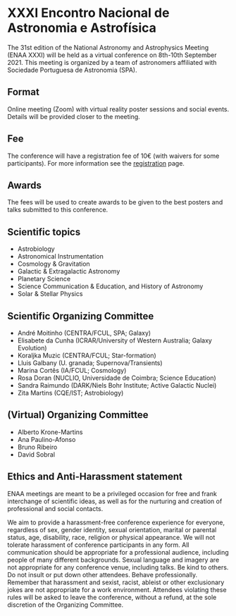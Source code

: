 # XXXI Encontro Nacional de Astronomia e Astrofísica

The 31st edition of the National Astronomy and Astrophysics Meeting (ENAA XXXI) will be held as a virtual conference on 8th-10th September 2021. This meeting
is organized by a team of astronomers affiliated with Sociedade Portuguesa de Astronomia (SPA).

## Format
Online meeting (Zoom) with virtual reality poster sessions and social events. Details will be provided closer to the meeting.

## Fee
The conference will have a registration fee of 10€ (with waivers for some participants). For more information see the [registration](./registration_gform.md) page.

## Awards 
The fees will be used to create awards to be given to the best posters and talks submitted to this conference.

## Scientific topics
- Astrobiology
- Astronomical Instrumentation
- Cosmology & Gravitation
- Galactic & Extragalactic Astronomy
- Planetary Science
- Science Communication & Education, and History of Astronomy
- Solar & Stellar Physics

## Scientific Organizing Committee
- André Moitinho (CENTRA/FCUL, SPA; Galaxy)
- Elisabete da Cunha (ICRAR/University of Western Australia; Galaxy Evolution)
- Koraljka Muzic  (CENTRA/FCUL; Star-formation)
- Lluis Galbany (U. granada; Supernova/Transients)
- Marina Cortês (IA/FCUL; Cosmology)
- Rosa Doran (NUCLIO, Universidade de Coimbra; Science Education)
- Sandra Raimundo (DARK/Niels Bohr Institute; Active Galactic Nuclei)
- Zita Martins (CQE/IST; Astrobiology)
<!--
Gabriela Gilli (Sistema Solar, IA/FCUL)
João Rocha (Ast. Computacional, Evora)
Paulo Garcia (Instrumentation, CENTRA/FEUP)
-->

## (Virtual) Organizing Committee 
- Alberto Krone-Martins
- Ana Paulino-Afonso
- Bruno Ribeiro
- David Sobral

## Ethics and Anti-Harassment statement
ENAA meetings are meant to be a privileged occasion for free and frank interchange of scientific ideas, as well as for the nurturing and creation of professional and social contacts. 

We aim to provide a harassment-free conference experience for everyone, regardless of sex, gender identity, sexual orientation, marital or parental status, age, disability, race, religion or physical appearance. We will not tolerate harassment of conference participants in any form. All communication should be appropriate for a professional audience, including people of many different backgrounds. Sexual language and imagery are not appropriate for any conference venue, including talks. Be kind to others. Do not insult or put down other attendees. Behave professionally. Remember that harassment and sexist, racist, ableist or other exclusionary jokes are not appropriate for a work environment. Attendees violating these rules will be asked to leave the conference, without a refund, at the sole discretion of the Organizing Committee.